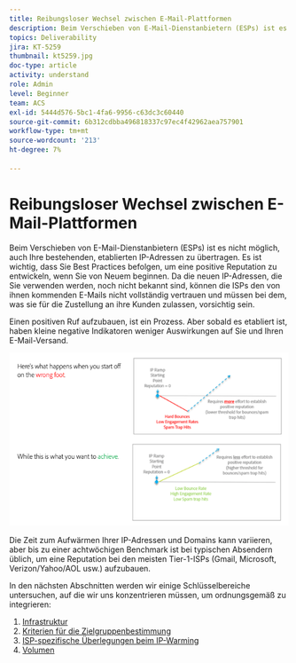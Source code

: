 ```yaml
---
title: Reibungsloser Wechsel zwischen E-Mail-Plattformen
description: Beim Verschieben von E-Mail-Dienstanbietern (ESPs) ist es nicht möglich, auch Ihre vorhandenen, etablierten IP-Adressen zu übertragen. Es ist wichtig, dass Sie Best Practices befolgen, um eine positive Reputation zu entwickeln, wenn Sie von Neuem beginnen.
topics: Deliverability
jira: KT-5259
thumbnail: kt5259.jpg
doc-type: article
activity: understand
role: Admin
level: Beginner
team: ACS
exl-id: 5444d576-5bc1-4fa6-9956-c63dc3c60440
source-git-commit: 6b312cdbba496818337c97ec4f42962aea757901
workflow-type: tm+mt
source-wordcount: '213'
ht-degree: 7%

---
```


# Reibungsloser Wechsel zwischen E-Mail-Plattformen

Beim Verschieben von E-Mail-Dienstanbietern (ESPs) ist es nicht möglich, auch Ihre bestehenden, etablierten IP-Adressen zu übertragen. Es ist wichtig, dass Sie Best Practices befolgen, um eine positive Reputation zu entwickeln, wenn Sie von Neuem beginnen. Da die neuen IP-Adressen, die Sie verwenden werden, noch nicht bekannt sind, können die ISPs den von ihnen kommenden E-Mails nicht vollständig vertrauen und müssen bei dem, was sie für die Zustellung an ihre Kunden zulassen, vorsichtig sein.

Einen positiven Ruf aufzubauen, ist ein Prozess. Aber sobald es etabliert ist, haben kleine negative Indikatoren weniger Auswirkungen auf Sie und Ihren E-Mail-Versand.

![Übergangsprozess](../assets/transition-process.png)

Die Zeit zum Aufwärmen Ihrer IP-Adressen und Domains kann variieren, aber bis zu einer achtwöchigen Benchmark ist bei typischen Absendern üblich, um eine Reputation bei den meisten Tier-1-ISPs (Gmail, Microsoft, Verizon/Yahoo/AOL usw.) aufzubauen.

In den nächsten Abschnitten werden wir einige Schlüsselbereiche untersuchen, auf die wir uns konzentrieren müssen, um ordnungsgemäß zu integrieren:

1. [Infrastruktur](/help/transition-process/infrastructure.md)
2. [Kriterien für die Zielgruppenbestimmung](/help/transition-process/targeting-criteria.md)
3. [ISP-spezifische Überlegungen beim IP-Warming](/help/transition-process/isp-specific-considerations-during-ip-warming.md)
4. [Volumen](/help/transition-process/volume.md)
